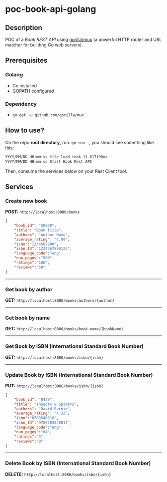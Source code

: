 # poc-book-api-golang

## Description

POC of a _Book REST API_ using [gorilla/mux](https://github.com/gorilla/mux) (a powerful HTTP router and URL matcher for building Go web servers).

## Prerequisites

### Golang

- Go installed
- GOPATH configured

### Dependency

- `go get -u github.com/gorilla/mux`

## How to use?

On the repo **root directory**, run: `go run .`, you should see something like this:

```sh
YYYY/MM/DD HH:mm:ss file load took 11.617198ms
YYYY/MM/DD HH:mm:ss Start Book Rest API
```

Then, consume the services below on your Rest Client tool.

## Services

### Create new book

**POST:** `http://localhost:8080/books`

```json
{
    "book_id": "50000",
    "title": "Book Title",
    "authors": "Author Name",
    "average_rating": "4.99",
    "isbn":"1234567890",
    "isbn_13":"1234567890123",
    "language_code":"eng",
    "num_pages":"500",
    "ratings":"100",
    "reviews":"50"
}
```

* * *

### Get book by author

**GET:** `http://localhost:8080/books/authors/{author}`

* * *

### Get book by name

**GET:** `http://localhost:8080/books/book-name/{bookName}`

* * *

### Get Book by ISBN (International Standard Book Number)

**GET:** `http://localhost:8080/books/isbn/{isbn}`

* * *

### Update Book by ISBN (International Standard Book Number)

**PUT:** `http://localhost:8080/books/isbn/{isbn}`

```json
{
    "book_id": "8429",
    "title": "Insects & Spiders",
    "authors": "David Burnie",
    "average_rating": "4.33",
    "isbn":"0783548818",
    "isbn_13":"9780783548814",
    "language_code":"eng",
    "num_pages":"64",
    "ratings":"3",
    "reviews":"0"
}
```

* * *

### Delete Book by ISBN (International Standard Book Number)

**DELETE:** `http://localhost:8080/books/isbn/{isbn}`
